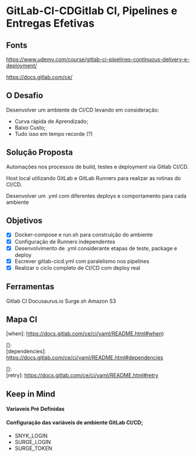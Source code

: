 # GitLab-CI-CDGitlab CI, Pipelines e Entregas Efetivas
## Fonts 
https://www.udemy.com/course/gitlab-ci-pipelines-continuous-delivery-e-deployment/

https://docs.gitlab.com/ce/

## O Desafio

Desenvolver um ambiente de CI/CD levando em consideração:

* Curva rápida de Aprendizado;
* Baixo Custo;
* Tudo isso em tempo recorde (?)

## Solução Proposta

Automações nos processos de build, testes e deployment via Gitlab CI/CD.

Host local utilizando GitLab e GitLab Runners para realizar as rotinas do CI/CD.

Desenvolver um .yml com diferentes deploys e comportamento para cada ambiente

## Objetivos

- [x] Docker-compose e run.sh para construição do ambiente
- [x] Configuração de Runners independentes
- [x] Desenvolvimento de .yml considerante etapas de teste, package e deploy
- [x] Escrever gitlab-cicd.yml com paralelismo nos pipelines
- [x] Realizar o ciclo completo de CI/CD com deploy real

## Ferramentas

Gitlab CI
Docusaurus.io
Surge.sh
Amazon S3

## Mapa CI

[stages]:  https://docs.gitlab.com/ce/ci/yaml/README.html#stages



[variables]:  https://docs.gitlab.com/ce/ci/yaml/README.html#variables



[script]:  https://docs.gitlab.com/ce/ci/yaml/README.html#script



[before_script-and-after_script]:  https://docs.gitlab.com/ce/ci/yaml/README.html#before_script-and-after_script	"before-after_script"



[only-and-except-simplified]:  https://docs.gitlab.com/ce/ci/yaml/README.html#only-and-except-simplified



[when]:  https://docs.gitlab.com/ce/ci/yaml/README.html#when)



[cache]:  https://docs.gitlab.com/ce/ci/yaml/README.html#cache



[artifacts]:  https://docs.gitlab.com/ce/ci/yaml/README.html#artifacts



[]:  
[dependencies]:  https://docs.gitlab.com/ce/ci/yaml/README.html#dependencies



[]:  
[retry]:  https://docs.gitlab.com/ce/ci/yaml/README.html#retry



[coverage]:  https://docs.gitlab.com/ce/ci/yaml/README.html#coverage



[secret-variables]:  https://docs.gitlab.com/ce/ci/variables/README.html#secret-variables



[environment]:  https://docs.gitlab.com/ce/ci/yaml/README.html#environment



[tags]:  https://docs.gitlab.com/ce/ci/yaml/#tags
## Keep in Mind

#### Variaveis Pré Definidas

#### Configuração das variáveis de ambiente GitLab CI/CD;

* SNYK_LOGIN
* SURGE_LOGIN
* SURGE_TOKEN

